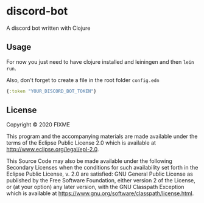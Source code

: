 # discord-bot

A discord bot written with Clojure
## Usage

For now you just need to have clojure installed and leiningen and then `lein run`.

Also, don't forget to create a file in the root folder `config.edn`

``` clojure
{:token "YOUR_DISCORD_BOT_TOKEN"}

```

## License

Copyright © 2020 FIXME

This program and the accompanying materials are made available under the
terms of the Eclipse Public License 2.0 which is available at
http://www.eclipse.org/legal/epl-2.0.

This Source Code may also be made available under the following Secondary
Licenses when the conditions for such availability set forth in the Eclipse
Public License, v. 2.0 are satisfied: GNU General Public License as published by
the Free Software Foundation, either version 2 of the License, or (at your
option) any later version, with the GNU Classpath Exception which is available
at https://www.gnu.org/software/classpath/license.html.
